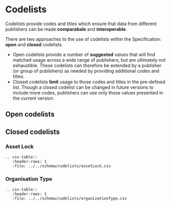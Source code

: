 # Codelists

Codelists provide codes and titles which ensure that data from different publishers can be made **comparabale** and **interoperable**.

There are two approaches to the use of codelists within the Specification: **open** and **closed** codelists.

* Open codelists provide a number of **suggested** values that will find matched usage across a wide range of publishers, but are ultimately not exhaustible. These codelists can therefore be extended by a publisher (or group of publishers) as needed by providing additional codes and titles.
* Closed codelists **limit** usage to those codes and titles in the pre-defined list. Though a closed codelist can be changed in future versions to include more codes, publishers can use only those values presented in the current version.

## Open codelists


## Closed codelists
### Asset Lock
```eval_rst
.. csv-table::
   :header-rows: 1
   :file: ../../schema/codelists/assetLock.csv
```

### Organisation Type
```eval_rst
.. csv-table::
   :header-rows: 1
   :file: ../../schema/codelists/organizationType.csv
```
